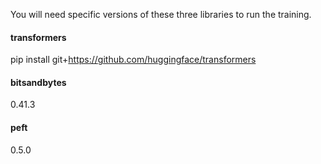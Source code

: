 You will need specific versions of these three libraries to run the training.

#### transformers
pip install git+https://github.com/huggingface/transformers

#### bitsandbytes
0.41.3

#### peft
0.5.0
